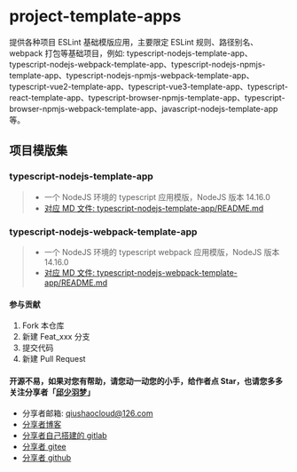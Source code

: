 # project-template-apps
提供各种项目 ESLint 基础模版应用，主要限定 ESLint 规则、路径别名、webpack 打包等基础项目，例如: typescript-nodejs-template-app、typescript-nodejs-webpack-template-app、typescript-nodejs-npmjs-template-app、typescript-nodejs-npmjs-webpack-template-app、typescript-vue2-template-app、typescript-vue3-template-app、typescript-react-template-app、typescript-browser-npmjs-template-app、typescript-browser-npmjs-webpack-template-app、javascript-nodejs-template-app 等。


## 项目模版集
### typescript-nodejs-template-app
> * 一个 NodeJS 环境的 typescript 应用模版，NodeJS 版本 14.16.0
> * [对应 MD 文件: typescript-nodejs-template-app/README.md](typescript-nodejs-template-app/README.md)

### typescript-nodejs-webpack-template-app
> * 一个 NodeJS 环境的 typescript webpack 应用模版，NodeJS 版本 14.16.0
> * [对应 MD 文件: typescript-nodejs-webpack-template-app/README.md](typescript-nodejs-webpack-template-app/README.md)


#### 参与贡献
1.  Fork 本仓库
2.  新建 Feat_xxx 分支
3.  提交代码
4.  新建 Pull Request


#### 开源不易，如果对您有帮助，请您动一动您的小手，给作者点 Star，也请您多多关注分享者「[邱少羽梦](https://www.qiushaocloud.top)」
* 分享者邮箱: [qiushaocloud@126.com](mailto:qiushaocloud@126.com)
* [分享者博客](https://www.qiushaocloud.top)
* [分享者自己搭建的 gitlab](https://gitlab.qiushaocloud.top/qiushaocloud) 
* [分享者 gitee](https://gitee.com/qiushaocloud/dashboard/projects) 
* [分享者 github](https://github.com/qiushaocloud?tab=repositories) 
